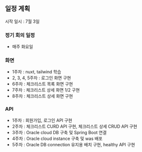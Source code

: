 ## 일정 계획
시작 일시 : 7월 3일

### 정기 회의 일정
- 매주 화요일

### 화면
- 1주차 : nuxt, tailwind 학습
- 2, 3, 4, 5주차 : 로그인 화면 구현
- 6주차 : 체크리스트 목록 화면 구현
- 7주차 : 체크리스트 상세 화면 1/2 구현
- 8주차 : 체크리스트 상세 화면 구현

### API
- 1주차 : 회원가입, 로그인 API 구현
- 2주차 : 체크리스트 CURD API 구현, 체크리스트 상세 CRUD API 구현
- 3주차 : Oracle cloud DB 구축 및 Spring Boot 연결
- 4주차 : Oracle cloud instance 구축 및 was 배포
- 5주차 : Oracle DB connection 유지용 배치 구현, healthy API 구현